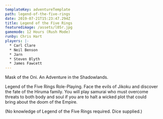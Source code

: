 ```yaml
---
templateKey: adventureTemplate
path: legend-of-the-five-rings
date: 2019-07-21T15:23:47.294Z
title: Legend of the Five Rings
featuredimage: /assets/l05r.jpg
gamemode: 12 Hours (Rush Mode)
runby: Chris Hart
players: |-
  * Carl Clare
  * Neil Benson
  * Jarn
  * Steven Blyth
  * James Fawcett
---
```


Mask of the Oni. An Adventure in the Shadowlands. 

Legend of the Five Rings Role-Playing. Face the evils of Jikoku and discover the fate of the Hiruma family. You will play samurai who must overcome threats to both body and soul if you are to halt a wicked plot that could bring about the doom of the Empire. 

(No knowledge of Legend of the Five Rings required. Dice supplied.)
